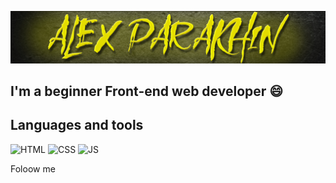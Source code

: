 ![header](<https://github.com/alexparakhin/alexparakhin/blob/main/assets/black%20(1).jpg>)

## I'm a beginner Front-end web developer 😄

## Languages and tools

![HTML](https://img.shields.io/badge/-HTML-black?style=for-the-badge&logo=html)
![CSS](https://img.shields.io/badge/-CSS-black?style=for-the-badge&logo=css)
![JS](https://img.shields.io/badge/-JavaScript-black?style=for-the-badge&logo=javascript)

Foloow me

